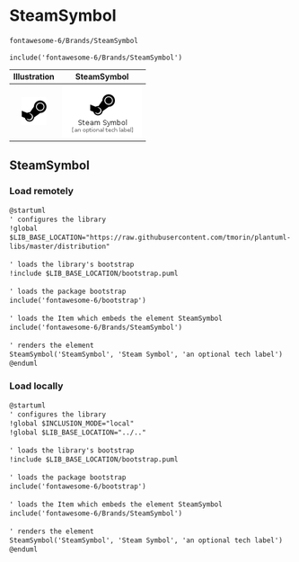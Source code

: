 # SteamSymbol


```text
fontawesome-6/Brands/SteamSymbol
```

```text
include('fontawesome-6/Brands/SteamSymbol')
```



| Illustration | SteamSymbol |
| :---: | :---: |
| ![illustration for Illustration](../../fontawesome-6/Brands/SteamSymbol.png) | ![illustration for SteamSymbol](../../fontawesome-6/Brands/SteamSymbol.Local.png) |




## SteamSymbol

### Load remotely
```plantuml
@startuml
' configures the library
!global $LIB_BASE_LOCATION="https://raw.githubusercontent.com/tmorin/plantuml-libs/master/distribution"

' loads the library's bootstrap
!include $LIB_BASE_LOCATION/bootstrap.puml

' loads the package bootstrap
include('fontawesome-6/bootstrap')

' loads the Item which embeds the element SteamSymbol
include('fontawesome-6/Brands/SteamSymbol')

' renders the element
SteamSymbol('SteamSymbol', 'Steam Symbol', 'an optional tech label')
@enduml
```

### Load locally
```plantuml
@startuml
' configures the library
!global $INCLUSION_MODE="local"
!global $LIB_BASE_LOCATION="../.."

' loads the library's bootstrap
!include $LIB_BASE_LOCATION/bootstrap.puml

' loads the package bootstrap
include('fontawesome-6/bootstrap')

' loads the Item which embeds the element SteamSymbol
include('fontawesome-6/Brands/SteamSymbol')

' renders the element
SteamSymbol('SteamSymbol', 'Steam Symbol', 'an optional tech label')
@enduml
```

